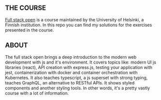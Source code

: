 ## THE COURSE

[Full stack open](https://fullstackopen.com/en/) is a course maintained by the University of Helsinki, a Finnish institution. In this repo you can find my solutions for the exercises presented in the course.

## ABOUT

The full stack open brings a deep introduction to the modern web development with js and it's environment. It covers topics like: modern UI js libraries (react), API creation with express.js, testing your application with jest, containerization with docker and container orchestration with Kubernetes. It also teaches typescript, a js superset with strong typing, teaches GraphQL, an alternative to RESTful APIs. It shows styled components and another styling tools. In other words, it's a pretty vastly course with a lot of information.
